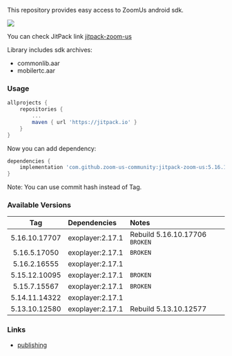 This repository provides easy access to ZoomUs android sdk.

[![](https://jitpack.io/v/zoom-us-community/jitpack-zoom-us.svg)](https://jitpack.io/#zoom-us-community/jitpack-zoom-us)

You can check JitPack link [jitpack-zoom-us](https://jitpack.io/#zoom-us-community/jitpack-zoom-us)

Library includes sdk archives:
- commonlib.aar
- mobilertc.aar

### Usage

```gradle
allprojects {
    repositories {
        ...
        maven { url 'https://jitpack.io' }
    }
}
```

Now you can add dependency:
```gradle
dependencies {
    implementation 'com.github.zoom-us-community:jitpack-zoom-us:5.16.10.17706'
}
```

Note: You can use commit hash instead of Tag.


### Available Versions

| Tag           | Dependencies     | Notes                                                                    |
| :-----------: |:-----------------| :----------------------------------------------------------------------  |
| 5.16.10.17707 | exoplayer:2.17.1 | Rebuild 5.16.10.17706 `BROKEN`                                           |
| 5.16.5.17050  | exoplayer:2.17.1 | `BROKEN`                                                                 |
| 5.16.2.16555  | exoplayer:2.17.1 |                                                                          |
| 5.15.12.10095 | exoplayer:2.17.1 | `BROKEN`                                                                 |
| 5.15.7.15567  | exoplayer:2.17.1 | `BROKEN`                                                                 |
| 5.14.11.14322 | exoplayer:2.17.1 |                                                                          |
| 5.13.10.12580 | exoplayer:2.17.1 | Rebuild 5.13.10.12577                                                    |

### Links
- [publishing](./docs/DEV.md)
